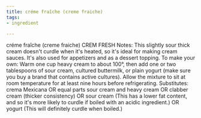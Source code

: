 ```yaml
---
title: créme fraîche (creme fraiche)
tags:
- ingredient

---
```

créme fraîche (creme fraiche) CREM FRESH Notes: This slightly sour thick cream doesn't curdle when it's heated, so it's ideal for making cream sauces. It's also used for appetizers and as a dessert topping. To make your own: Warm one cup heavy cream to about 100°, then add one or two tablespoons of sour cream, cultured buttermilk, or plain yogurt (make sure you buy a brand that contains active cultures). Allow the mixture to sit at room temperature for at least nine hours before refrigerating. Substitutes: crema Mexicana OR equal parts sour cream and heavy cream OR clabber cream (thicker consistency) OR sour cream (This has a lower fat content, and so it's more likely to curdle if boiled with an acidic ingredient.) OR yogurt (This will definitely curdle when boiled.)

